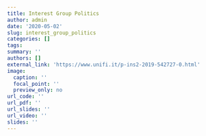 ```yaml
---
title: Interest Group Politics
author: admin
date: '2020-05-02'
slug: interest_group_politics
categories: []
tags: 
summary: ''
authors: []
external_link: 'https://www.unifi.it/p-ins2-2019-542727-0.html'
image:
  caption: ''
  focal_point: ''
  preview_only: no
url_code: ''
url_pdf: ''
url_slides: ''
url_video: ''
slides: ''
---
```

